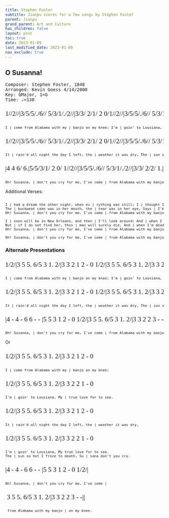 ```yaml
---
title: Stephen Foster
subtitle: Jianpu scores for a few songs by Stephen Foster
parent: Jianpu
grand_parent: Art and Culture
has_children: false
layout: post
toc: true
date: 2023-01-09
last_modified_date: 2023-01-09
nav_exclude: true
---
```


<style>
@font-face {
    font-family: Jianpu;
    src: url("{{site.webfontdirectory}}/jianpu/JianpuASCII.ttf ");
}
.jianpu {
    font-family: Jianpu;
    line-height: 1.5;
    font-size: 150%
}
.lyrics {
    font-size: 80%
}
@media (max-width: 50rem) {
    .jianpu  {
        font-size: 120%;
    }
    .lyrics {
        font-size: 64%
    }
}
</style>

<!--
https://zn-live.zupfnoter.de/
https://github.com/kgoess/foster-abc/tree/master/abc-src
-->


## O Susanna!
<pre>
Composer: Stephen Foster, 1848
Arranged: Kevin Goess 4/14/2000
Key: GMajor, 1=G
Time: ♩=130
</pre>

<pre class="jianpu">
1//2//|3/5/5/./6// 5/3/1/./2//|3/3/ 2/1/ 2 0/1//2//|3/5/5/./6// 5/3/1/./2//|3/3/ 2/2/ 1 0/ 
</pre>
<pre class="lyrics">
I | come from Alabama with my | banjo on my knee; I'm | goin' to Lousiana, My true love for to see.
</pre>

<pre class="jianpu">
1//2//|3/5/5/./6// 5/3/1/./2//|3/3/ 2/1/ 2 0/1//2//|3/5/5/./6// 5/3/1/./2//|3/3/ 2/2/ 1 0 |
</pre>
<pre class="lyrics">
It | rain'd all night the day I left, the | weather it was dry, The | sun so hot I froze to death, Su | sana don't you cry.
</pre>

<pre class="jianpu">
|4 4 6/ 6.|5/5/3/1/ 2 0/ 1//2//|3/5/5/./6// 5/3/1/./2//|3/3/ 2/2/ 1.||
</pre>
<pre class="lyrics">
Oh! Susanna, | don't you cry for me, I've come | from Alabama with my banjo | on my knee.
</pre>



Additional Verses:

<pre class="lyrics">

I | had a dream the other night, when ev | rything was still; I | thought I saw Susanna dear, a | comin' down the hill,
The | buckweat cake was in her mouth, the | tear was in her eye, Says | I'm coming from the south, Su | sana don't you cry.
Oh! Susanna, | don't you cry for me, I've come | from Alabama with my banjo | on my knee.

I | soon will be in New Orleans, and then | I'll look around; And | when I find Susanna, I'll | fall upon the ground,
But | if I do not find her, this | man will surely die, And | when I'm dead and buried, Su | sana don't you cry.
Oh! Susanna, | don't you cry for me, I've come | from Alabama with my banjo | on my knee.

Oh! Susanna, | don't you cry for me, I've come | from Alabama with my banjo | on my knee.
</pre>



### Alternate Presentations

<pre class="jianpu">
1/2/|3 5 5. 6/5 3 1. 2/|3 3 2 1 2 - 0 1/2/|3 5 5. 6/5 3 1. 2/|3 3 2 2 1 - 0 
</pre>
<pre class="lyrics">
I | come from Alabama with my | banjo on my knee; I'm | goin' to Lousiana, My | true love for to see.
</pre>

<pre class="jianpu">
1/2/|3 5 5. 6/5 3 1. 2/|3 3 2 1 2 - 0 1/2/|3 5 5. 6/5 3 1. 2/|3 3 2 2 1 - 0 - |
</pre>
<pre class="lyrics">
It | rain'd all night the day I left, the | weather it was dry, The | sun so hot I froze to death, Su | sana don't you cry.
</pre>

<pre class="jianpu">
|4 - 4 - 6 6 - - |5 5 3 1 2 - 0 1/2/|3 5 5. 6/5 3 1. 2/|3 3 2 2 3 - -||
</pre>
<pre class="lyrics">
Oh! Susanna, | don't you cry for me, I've come | from Alabama with my banjo | on my knee.
</pre>

Or

<pre class="jianpu">
1/2/|3 5 5. 6/5 3 1. 2/|3 3 2 1 2 - 0 
</pre>
<pre class="lyrics">
I | come from Alabama with my | banjo on my knee; 
</pre>

<pre class="jianpu">
1/2/|3 5 5. 6/5 3 1. 2/|3 3 2 2 1 - 0 
</pre>
<pre class="lyrics">
I'm | goin' to Lousiana, My | true love for to see.
</pre>

<pre class="jianpu">
1/2/|3 5 5. 6/5 3 1. 2/|3 3 2 1 2 - 0 
</pre>
<pre class="lyrics">
It | rain'd all night the day I left, the | weather it was dry,
</pre>

<pre class="jianpu">
1/2/|3 5 5. 6/5 3 1. 2/|3 3 2 2 1 - 0 
</pre>
<pre class="lyrics">
I'm | goin' to Lousiana, My true love for to see.
The | sun so hot I froze to death, Su | sana don't you cry.
</pre>

<pre class="jianpu">
|4 - 4 - 6 6 - - |5 5 3 1 2 - 0 1/2/|
</pre>
<pre class="lyrics">
Oh! Susanna, | don't you cry for me, I've come |
</pre>

<pre class="jianpu">
 3 5 5. 6/5 3 1. 2/|3 3 2 2 3 - -||
</pre>
<pre class="lyrics">
 from Alabama with my banjo | on my knee.
</pre>


<!--
With chords: (How do I put these in numerical format?)
   G           G  A  D     G            G  D7 G 
1//2//|3/5/5/./6// 5/3/1/./2//|3/3/ 2/1/ 2 0/1//2//|3/5/5/./6// 5/3/ 1/./2//|3/3/ 2/2/ 1 0/ 

   G           G  A  D     G            G  D7 G
1//2//|3/5/5/./6// 5/3/1/./2//|3/3/ 2/1/ 2 0/1//2//|3/5/5/./6// 5/3/1/./ 2//|3/3/ 2/2/ 1 0 |

 C        G    D      G     Em    G  D7 G   
|4 4 6/ 6.|5/5/3/1/ 2 0/ 1//2//|3/5/5/./6// 5/3/1/./2//|3/3/ 2/2/ 3.||
-->


<!--
## We Wish You a Merry Christmas
<pre>
Composer: English Traditional
Key: BbMajor, 1=Bb
Time: ♩=180
</pre>

<pre class="jianpu">
5|1' 1'/2'/ 1'/7/ 6 6 6|2' 2'/3'/ 2'/1'/ 7 5 5|3' 3'/4'/ 3'/2'/ 1' 6 5/5/|6 2' 7 1' -
</pre>
<pre class="lyrics">
We | wish you a Merry Christmas, We | wish you a Merry Christmas, We | wish you a Merry Christmas, and a | happy New Year!
</pre>

<pre class="jianpu">
5|1' 1'  1'  7 - 7|1' 7  6  5 - 2'|3' 2'/2'/ 1'/1'/ 5' 5 5/5/|6 2' 7 1' - 
</pre>
<pre class="lyrics">
Good | tidings we bring to | you and your kin. We | wish you a Merry Christmas, and a | happy New Year!
</pre>


Additional Verses:

<pre class="lyrics">
Now | bring us some figgy pudding, Now | bring us some figgy pudding, Now | bring us some figgy pudding, and a | cup of good cheer!
Good | tidings we bring to | you and your kin. We | wish you a Merry Christmas, and a | happy New Year!

We | won't go until get some, we | won't go until get some, we | won't go until get some, so | bring some out here!
Good | tidings we bring to | you and your kin. We | wish you a Merry Christmas, and a | happy New Year!
</pre>
-->



